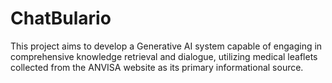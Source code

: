 # ChatBulario
This project aims to develop a Generative AI system capable of engaging in comprehensive knowledge retrieval and dialogue, utilizing medical leaflets collected from the ANVISA website as its primary informational source.
